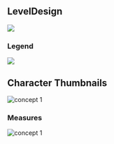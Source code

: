 ## LevelDesign

![](https://github.com/RyuuSukeChan/ProjectDungeon/blob/master/ArtSources/mapLevel01.png)

### Legend

![](https://github.com/RyuuSukeChan/ProjectDungeon/blob/master/ArtSources/mapLegend.png)


## Character Thumbnails

![concept 1](https://github.com/RyuuSukeChan/ProjectDungeon/blob/master/ArtSources/characterThumbnails.png)

### Measures
![concept 1](https://github.com/RyuuSukeChan/ProjectDungeon/blob/master/ArtSources/characterMeasures.png)
